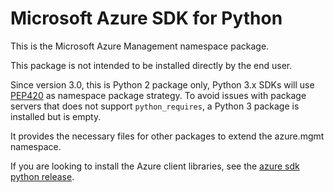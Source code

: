 # Microsoft Azure SDK for Python

This is the Microsoft Azure Management namespace package.

This package is not intended to be installed directly by the end user.

Since version 3.0, this is Python 2 package only, Python 3.x SDKs will use [PEP420](https://www.python.org/dev/peps/pep-0420/) as namespace package strategy.
To avoid issues with package servers that does not support `python_requires`, a Python 3 package is installed but is empty.

It provides the necessary files for other packages to extend the azure.mgmt namespace.

If you are looking to install the Azure client libraries, see the
[azure sdk python release](https://aka.ms/azsdk/python/all).



